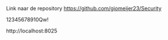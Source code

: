 Link naar de repository https://github.com/giomeijer23/Security

12345678910Qw!

http://localhost:8025
